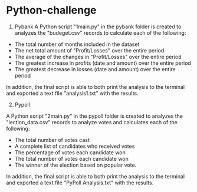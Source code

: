# Python-challenge

1. Pybank
A Python script "1main.py" in the pybank folder is created to analyzes the "budeget.csv" records to calculate each of the following:

- The total number of months included in the dataset
- The net total amount of "Profit/Losses" over the entire period
- The average of the changes in "Profit/Losses" over the entire period
- The greatest increase in profits (date and amount) over the entire period
- The greatest decrease in losses (date and amount) over the entire period


In addition, the final script is able to both print the analysis to the terminal and exported a text file  "analysis1.txt" with the results.



2. Pypoll

A Python script "2main.py" in the pypoll folder is created to analyzes the "lection_data.csv" records to analyze votes and calculates each of the following:

- The total number of votes cast
- A complete list of candidates who received votes
- The percentage of votes each candidate won
- The total number of votes each candidate won
- The winner of the election based on popular vote.


In addition, the final script is able to both print the analysis to the terminal and exported a text file  "PyPoll Analysis.txt" with the results.
